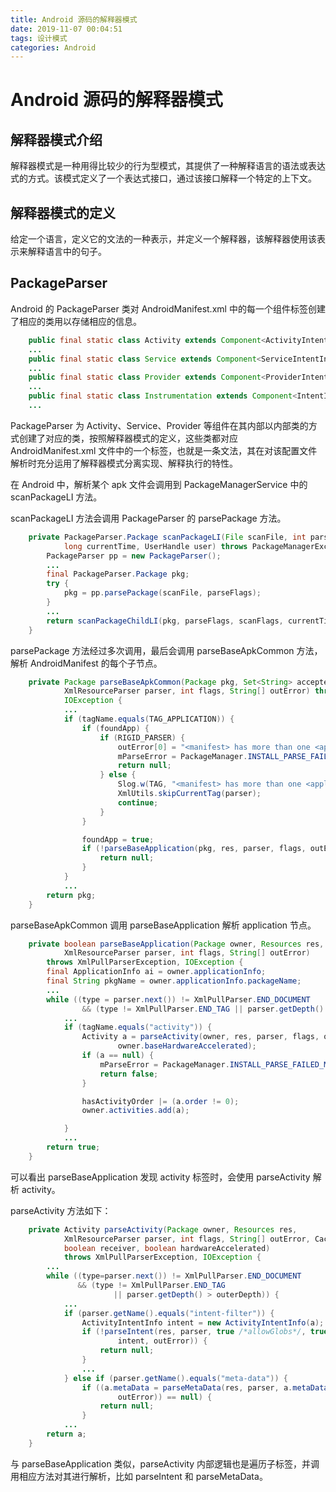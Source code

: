 ```yaml
---
title: Android 源码的解释器模式
date: 2019-11-07 00:04:51
tags: 设计模式
categories: Android
---
```


# Android 源码的解释器模式

## 解释器模式介绍

解释器模式是一种用得比较少的行为型模式，其提供了一种解释语言的语法或表达式的方式。该模式定义了一个表达式接口，通过该接口解释一个特定的上下文。

## 解释器模式的定义

给定一个语言，定义它的文法的一种表示，并定义一个解释器，该解释器使用该表示来解释语言中的句子。

## PackageParser

Android 的 PackageParser 类对 AndroidManifest.xml 中的每一个组件标签创建了相应的类用以存储相应的信息。

```java
    public final static class Activity extends Component<ActivityIntentInfo> implements Parcelable {
    ...
    public final static class Service extends Component<ServiceIntentInfo> implements Parcelable {
    ...
    public final static class Provider extends Component<ProviderIntentInfo> implements Parcelable {
    ...
    public final static class Instrumentation extends Component<IntentInfo> implements
    ...
```

PackageParser 为 Activity、Service、Provider 等组件在其内部以内部类的方式创建了对应的类，按照解释器模式的定义，这些类都对应 AndroidManifest.xml 文件中的一个标签，也就是一条文法，其在对该配置文件解析时充分运用了解释器模式分离实现、解释执行的特性。

在 Android 中，解析某个 apk 文件会调用到 PackageManagerService 中的 scanPackageLI 方法。

scanPackageLI 方法会调用 PackageParser 的 parsePackage 方法。

```java
    private PackageParser.Package scanPackageLI(File scanFile, int parseFlags, int scanFlags,
            long currentTime, UserHandle user) throws PackageManagerException {
        PackageParser pp = new PackageParser();
        ...
        final PackageParser.Package pkg;
        try {
            pkg = pp.parsePackage(scanFile, parseFlags);
        }
        ...
        return scanPackageChildLI(pkg, parseFlags, scanFlags, currentTime, user);
    }
```

parsePackage 方法经过多次调用，最后会调用 parseBaseApkCommon 方法，解析 AndroidManifest 的每个子节点。

```java
    private Package parseBaseApkCommon(Package pkg, Set<String> acceptedTags, Resources res,
            XmlResourceParser parser, int flags, String[] outError) throws XmlPullParserException,
            IOException {
            ...
            if (tagName.equals(TAG_APPLICATION)) {
                if (foundApp) {
                    if (RIGID_PARSER) {
                        outError[0] = "<manifest> has more than one <application>";
                        mParseError = PackageManager.INSTALL_PARSE_FAILED_MANIFEST_MALFORMED;
                        return null;
                    } else {
                        Slog.w(TAG, "<manifest> has more than one <application>");
                        XmlUtils.skipCurrentTag(parser);
                        continue;
                    }
                }

                foundApp = true;
                if (!parseBaseApplication(pkg, res, parser, flags, outError)) {
                    return null;
                }
            }
            ...
        return pkg;
    }
```

parseBaseApkCommon 调用 parseBaseApplication 解析 application 节点。

```java
    private boolean parseBaseApplication(Package owner, Resources res,
            XmlResourceParser parser, int flags, String[] outError)
        throws XmlPullParserException, IOException {
        final ApplicationInfo ai = owner.applicationInfo;
        final String pkgName = owner.applicationInfo.packageName;
        ...
        while ((type = parser.next()) != XmlPullParser.END_DOCUMENT
                && (type != XmlPullParser.END_TAG || parser.getDepth() > innerDepth)) {
            ...
            if (tagName.equals("activity")) {
                Activity a = parseActivity(owner, res, parser, flags, outError, cachedArgs, false,
                        owner.baseHardwareAccelerated);
                if (a == null) {
                    mParseError = PackageManager.INSTALL_PARSE_FAILED_MANIFEST_MALFORMED;
                    return false;
                }

                hasActivityOrder |= (a.order != 0);
                owner.activities.add(a);

            }
            ...
        return true;
    }

```

可以看出 parseBaseApplication 发现 activity 标签时，会使用 parseActivity 解析 activity。

parseActivity 方法如下：

```java
    private Activity parseActivity(Package owner, Resources res,
            XmlResourceParser parser, int flags, String[] outError, CachedComponentArgs cachedArgs,
            boolean receiver, boolean hardwareAccelerated)
            throws XmlPullParserException, IOException {
        ...
        while ((type=parser.next()) != XmlPullParser.END_DOCUMENT
               && (type != XmlPullParser.END_TAG
                       || parser.getDepth() > outerDepth)) {
            ...
            if (parser.getName().equals("intent-filter")) {
                ActivityIntentInfo intent = new ActivityIntentInfo(a);
                if (!parseIntent(res, parser, true /*allowGlobs*/, true /*allowAutoVerify*/,
                        intent, outError)) {
                    return null;
                }
                ...
            } else if (parser.getName().equals("meta-data")) {
                if ((a.metaData = parseMetaData(res, parser, a.metaData,
                        outError)) == null) {
                    return null;
                }
            ...
        return a;
    }

````

与 parseBaseApplication 类似，parseActivity 内部逻辑也是遍历子标签，并调用相应方法对其进行解析，比如 parseIntent 和 parseMetaData。
